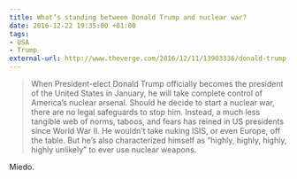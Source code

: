 ```yaml
---
title: What’s standing between Donald Trump and nuclear war?
date: 2016-12-22 19:35:00 +01:00
tags:
- USA
- Trump
external-url: http://www.theverge.com/2016/12/11/13903336/donald-trump-nukes-nuclear-weapons-proliferation-legal-psychological-barriers
---
```


> When President-elect Donald Trump officially becomes the president of the United States in January, he will take complete control of America’s nuclear arsenal. Should he decide to start a nuclear war, there are no legal safeguards to stop him. Instead, a much less tangible web of norms, taboos, and fears has reined in US presidents since World War II.
He wouldn’t take nuking ISIS, or even Europe, off the table. But he’s also characterized himself as “highly, highly, highly, highly unlikely” to ever use nuclear weapons.

Miedo.